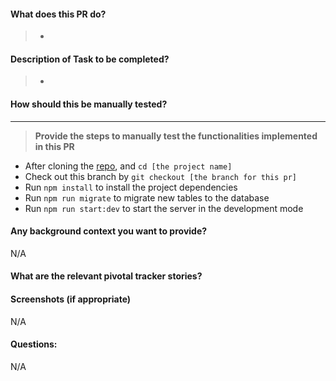 #### What does this PR do?

> -

#### Description of Task to be completed?

> -

#### How should this be manually tested?

---

> **Provide the steps to manually test the functionalities implemented in this PR**

- After cloning the [repo](https://github.com/niyodusengaclement/nest_todo_app.git), and `cd [the project name]`
- Check out this branch by `git checkout [the branch for this pr]`
- Run `npm install` to install the project dependencies
- Run `npm run migrate` to migrate new tables to the database
- Run `npm run start:dev` to start the server in the development mode

#### Any background context you want to provide?

N/A

#### What are the relevant pivotal tracker stories?

#### Screenshots (if appropriate)

N/A

#### Questions:

N/A
